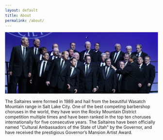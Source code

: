 ```yaml
---
layout: default
title: About
permalink: /about/
---
```


![The Saltaires performing on stage](/images/saltaires_ultrawide.jpg)

The Saltaires were formed in 1989 and hail from the beautiful Wasatch Mountain range in Salt Lake City. One of the best competing barbershop choruses in the world, they have won the Rocky Mountain District competition multiple times and have been ranked in the top ten choruses internationally for five consecutive years. The Saltaires have been officially named "Cultural Ambassadors of the State of Utah" by the Governor, and have received the prestigious Governor’s Mansion Artist Award.
